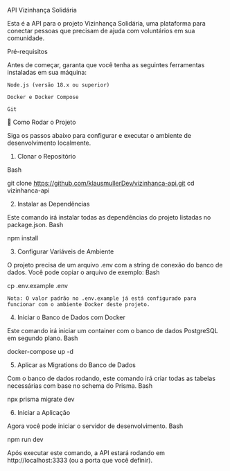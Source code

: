 API Vizinhança Solidária

Esta é a API para o projeto Vizinhança Solidária, uma plataforma para conectar pessoas que precisam de ajuda com voluntários em sua comunidade.

Pré-requisitos

Antes de começar, garanta que você tenha as seguintes ferramentas instaladas em sua máquina:

    Node.js (versão 18.x ou superior)

    Docker e Docker Compose

    Git

🚀 Como Rodar o Projeto

Siga os passos abaixo para configurar e executar o ambiente de desenvolvimento localmente.

1. Clonar o Repositório

Bash

git clone https://github.com/klausmullerDev/vizinhanca-api.git
cd vizinhanca-api

2. Instalar as Dependências

Este comando irá instalar todas as dependências do projeto listadas no package.json.
Bash

npm install

3. Configurar Variáveis de Ambiente

O projeto precisa de um arquivo .env com a string de conexão do banco de dados. Você pode copiar o arquivo de exemplo:
Bash

cp .env.example .env

    Nota: O valor padrão no .env.example já está configurado para funcionar com o ambiente Docker deste projeto.

4. Iniciar o Banco de Dados com Docker

Este comando irá iniciar um container com o banco de dados PostgreSQL em segundo plano.
Bash

docker-compose up -d

5. Aplicar as Migrations do Banco de Dados

Com o banco de dados rodando, este comando irá criar todas as tabelas necessárias com base no schema do Prisma.
Bash

npx prisma migrate dev

6. Iniciar a Aplicação

Agora você pode iniciar o servidor de desenvolvimento.
Bash

npm run dev

Após executar este comando, a API estará rodando em http://localhost:3333 (ou a porta que você definir).
